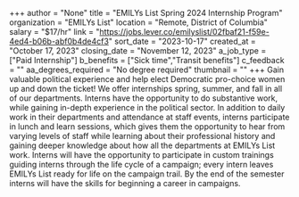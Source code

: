 +++
author = "None"
title = "EMILYs List Spring 2024 Internship Program"
organization = "EMILYs List"
location = "Remote, District of Columbia"
salary = "$17/hr"
link = "https://jobs.lever.co/emilyslist/02fbaf21-f59e-4ed4-b06b-abf0b4de4cf3"
sort_date = "2023-10-17"
created_at = "October 17, 2023"
closing_date = "November 12, 2023"
a_job_type = ["Paid Internship"]
b_benefits = ["Sick time","Transit benefits"]
c_feedback = ""
aa_degrees_required = "No degree required"
thumbnail = ""
+++
Gain valuable political experience and help elect Democratic pro-choice women up and down the ticket! We offer internships spring, summer, and fall in all of our departments. Interns have the opportunity to do substantive work, while gaining in-depth experience in the political sector. In addition to daily work in their departments and attendance at staff events, interns participate in lunch and learn sessions, which gives them the opportunity to hear from varying levels of staff while learning about their professional history and gaining deeper knowledge about how all the departments at EMILYs List work. Interns will have the opportunity to participate in custom trainings guiding interns through the life cycle of a campaign; every intern leaves EMILYs List ready for life on the campaign trail. By the end of the semester interns will have the skills for beginning a career in campaigns.